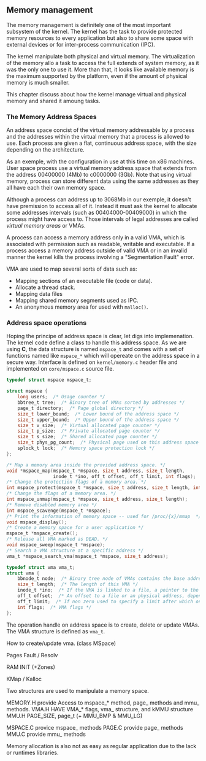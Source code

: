 
## Memory management

  The memory management is definitely one of the most important subsystem of
  the kernel. The kernel has the task to provide protected memory resources
  to every application but also to share some space with external devices or
  for inter-process communication (IPC).

  The kernel manipulate both physical and virtual memory. The virtualization
  of the memory allo a task to access the full extends of system memory, as it
  was the only one to use it. More than that, it looks like available memory
  is the maximum supported by the platform, even if the amount of physical
  memory is much smaller.

  This chapter discuss about how the kernel manage virtual and physical memory
  and shared it amoung tasks.

### The Memory Address Spaces

  An address space concist of the virtual memory addressable by a process and
  the addresses within the virtual memory that a process is allowed to use.
  Each process are given a flat, continuous address space, with the size
  depending on the architecture.

  As an exemple, with the configuration in use at this time on x86 machines.
  User space process use a virtual memory address space that extends from
  the address 00400000 (4Mb) to c0000000 (3Gb). Note that using virtual
  memory, process can store different data using the same addresses as they
  all have each their own memory space.

  Although a process can address up to 3068Mb in our exemple, it doesn't have
  premission to access all of it. Instead it must ask the kernel to allocate
  some addresses intervals (such as 00404000-00409000) in which the process
  might have access to. Those intervals of legal addresses are called _virtual
  memory areas_ or VMAs.

  A process can access a memory address only in a valid VMA, which is
  associated with permission such as readable, writable and executable. If a
  process access a memory address outside of valid VMA or in an invalid manner
  the kernel kills the process involving a "Segmentation Fault" error.

  VMA are used to map several sorts of data such as:
  - Mapping sections of an executable file (code or data).
  - Allocate a thread stack.
  - Mapping data files
  - Mapping shared memory segments used as IPC.
  - An anonymous memory area for used with `malloc()`.

### Address space operations

  Hoping the principe of address space is clear, let digs into implemenation.
  The kernel code define a class to handle this address space. As we are using
  **C**, the data structure is named `mspace_t` and comes with a set of
  functions named like `mspace_*` which will opereate on the address space in
  a secure way. Interface is defined on `kernel/memory.c` header file and
  implemented on  `core/mspace.c` source file.

```c
typedef struct mspace mspace_t;

struct mspace {
    long users;  /* Usage counter */
    bbtree_t tree;  /* Binary tree of VMAs sorted by addresses */
    page_t directory;  /* Page global directory */
    size_t lower_bound;  /* Lower bound of the address space */
    size_t upper_bound;  /* Upper bound of the address space */
    size_t v_size;  /* Virtual allocated page counter */
    size_t p_size;  /* Private allocated page counter */
    size_t s_size;  /* Shared allocated page counter */
    size_t phys_pg_count;  /* Physical page used on this address space */
    splock_t lock;  /* Memory space protection lock */
};

/* Map a memory area inside the provided address space. */
void *mspace_map(mspace_t *mspace, size_t address, size_t length,
                 inode_t *ino, off_t offset, off_t limit, int flags);
/* Change the protection flags of a memory area. */
int mspace_protect(mspace_t *mspace, size_t address, size_t length, int flags);
/* Change the flags of a memory area. */
int mspace_unmap(mspace_t *mspace, size_t address, size_t length);
/* Remove disabled memory area */
int mspace_scavenge(mspace_t *mspace);
/* Print the information of memory space -- used for /proc/{x}/mmap  */
void mspace_display();
/* Create a memory space for a user application */
mspace_t *mspace_create();
/* Release all VMA marked as DEAD. */
void mspace_sweep(mspace_t *mspace);
/* Search a VMA structure at a specific address */
vma_t *mspace_search_vma(mspace_t *mspace, size_t address);

```



```c
typedef struct vma vma_t;
struct vma {
    bbnode_t node;  /* Binary tree node of VMAs contains the base address */
    size_t length;  /* The length of this VMA */
    inode_t *ino;  /* If the VMA is linked to a file, a pointer to the inode */
    off_t offset;  /* An offset to a file or an physical address, depending of type */
    off_t limit;  /* If non zero used to specify a limit after which one the rest of pages are blank. */
    int flags;  /* VMA flags */
};

```

  The operation handle on address space is to create, delete or update VMAs.
  The VMA structure is defined as `vma_t`.






How to create/update vma. (class MSpace)

Pages Fault / Resolv

RAM INIT (+Zones)

KMap / Kalloc






  Two structures are used to manipulate a memory space.






MEMORY.H provide Access to mspace_* method, page_ methods and mmu_ methods.
VMA.H HAVE VMA_* flags, vma_ structure, and kMMU structure
MMU.H  PAGE_SIZE, page_t   (+ MMU_BMP & MMU_LG)

MSPACE.C provice mspace_ methods
PAGE.C provide page_ methods
MMU.C provide mmu_ methods




  Memory allocation is also not as easy as regular application due to the lack
  or runtimes libraries.
